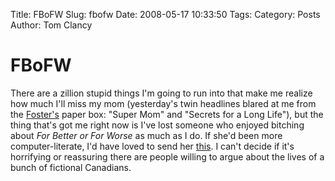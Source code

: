 Title: FBoFW
Slug: fbofw
Date: 2008-05-17 10:33:50
Tags: 
Category: Posts
Author: Tom Clancy

# FBoFW

There are a zillion stupid things I'm going to run into that make me realize how much I'll miss my mom (yesterday's twin headlines blared at me from the <a href="http://www.fosters.com/" target="_blank">Foster's</a> paper box: "Super Mom" and "Secrets for a Long Life"), but the thing that's got me right now is I've lost someone who enjoyed bitching about <em>For Better or For Worse</em> as much as I do. If she'd been more computer-literate, I'd have loved to send her <a href="http://en.wikipedia.org/wiki/Talk:For_Better_or_For_Worse" target="_blank">this</a>. I can't decide if it's horrifying or reassuring there are people willing to argue about the lives of a bunch of fictional Canadians.
